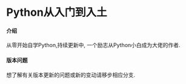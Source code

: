 # Python从入门到入土

#### 介绍
从零开始自学Python,持续更新中,
一个励志从Python小白成为大佬的作者.
#### 版本问题
想了解有关版本更新的问题或新的变动请移步相应分支.







